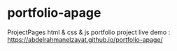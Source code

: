 # portfolio-apage
ProjectPages
html & css & js portfolio project 
live demo : https://abdelrahmanelzayat.github.io/portfolio-apage/
